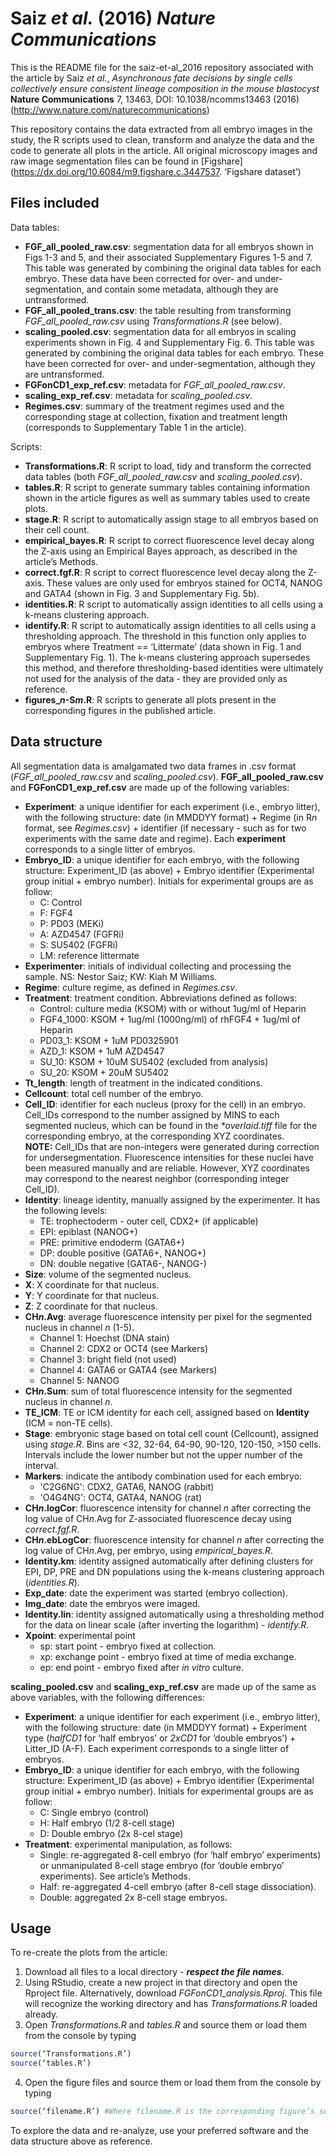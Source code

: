 # Saiz *et al.* (2016) *Nature Communications*

This is the README file for the saiz-et-al_2016 repository associated with the article by Saiz *et al.*, *Asynchronous fate decisions by single cells collectively ensure consistent lineage composition in the mouse blastocyst* **Nature Communications** 7, 13463, DOI: 10.1038/ncomms13463 (2016) (http://www.nature.com/naturecommunications)

This repository contains the data extracted from all embryo images in the study, the R scripts used to clean, transform and analyze the data and the code to generate all plots in the article.
All original microscopy images and raw image segmentation files can be found in [Figshare](https://dx.doi.org/10.6084/m9.figshare.c.3447537. ‘Figshare dataset’)

## Files included

Data tables:
- **FGF_all_pooled_raw.csv**: segmentation data for all embryos shown in Figs 1-3 and 5, and their associated Supplementary Figures 1-5 and 7. This table was generated by combining the original data tables for each embryo. These data have been corrected for over- and under-segmentation, and contain some metadata, although they are untransformed.
- **FGF_all_pooled_trans.csv**: the table resulting from transforming *FGF_all_pooled_raw.csv* using *Transformations.R* (see below).
- **scaling_pooled.csv**: segmentation data for all embryos in scaling experiments shown in Fig. 4 and Supplementary Fig. 6. This table was generated by combining the original data tables for each embryo. These have been corrected for over- and under-segmentation, although they are untransformed.
- **FGFonCD1_exp_ref.csv**: metadata for *FGF_all_pooled_raw.csv*.
- **scaling_exp_ref.csv**: metadata for *scaling_pooled.csv*.
- **Regimes.csv**: summary of the treatment regimes used and the corresponding stage at collection, fixation and treatment length (corresponds to Supplementary Table 1 in the article).

Scripts:
- **Transformations.R**: R script to load, tidy and transform the corrected data tables (both *FGF_all_pooled_raw.csv* and *scaling_pooled.csv*).
- **tables.R**: R script to generate summary tables containing information shown in the article figures as well as summary tables used to create plots.
- **stage.R**: R script to automatically assign stage to all embryos based on their cell count.
- **empirical_bayes.R**: R script to correct fluorescence level decay along the Z-axis using an Empirical Bayes approach, as described in the article’s Methods.
- **correct.fgf.R**: R script to correct fluorescence level decay along the Z-axis. These values are only used for embryos stained for OCT4, NANOG and GATA4 (shown in Fig. 3 and Supplementary Fig. 5b).
- **identities.R**: R script to automatically assign identities to all cells using a k-means clustering approach.
- **identify.R**: R script to automatically assign identities to all cells using a thresholding approach. The threshold in this function only applies to embryos where Treatment == ‘Littermate’ (data shown in Fig. 1 and Supplementary Fig. 1). The k-means clustering approach supersedes this method, and therefore thresholding-based identities were ultimately not used for the analysis of the data - they are provided only as reference.
- **figures_*n*-S*m*.R**: R scripts to generate all plots present in the corresponding figures in the published article.

## Data structure

All segmentation data is amalgamated two data frames in .csv format (*FGF_all_pooled_raw.csv* and *scaling_pooled.csv*). 
**FGF_all_pooled_raw.csv** and **FGFonCD1_exp_ref.csv** are made up of the following variables:
- **Experiment**: a unique identifier for each experiment (i.e., embryo litter), with the following structure: date (in MMDDYY format) + Regime (in R*n* format, see *Regimes.csv*) + identifier (if necessary - such as for two experiments with the same date and regime). Each **experiment** corresponds to a single litter of embryos.
- **Embryo_ID**: a unique identifier for each embryo, with the following structure: Experiment_ID (as above) + Embryo identifier (Experimental group initial + embryo number). Initials for experimental groups are as follow:
	* C: Control
	* F: FGF4
	* P: PD03 (MEKi)
	* A: AZD4547 (FGFRi)
	* S: SU5402 (FGFRi)
	* LM: reference littermate
- **Experimenter**: initials of individual collecting and processing the sample. NS: Nestor Saiz; KW: Kiah M Williams.
- **Regime**: culture regime, as defined in *Regimes.csv*.
- **Treatment**: treatment condition. Abbreviations defined as follows:
	* Control: culture media (KSOM) with or without 1ug/ml of Heparin
	* FGF4_1000: KSOM + 1ug/ml (1000ng/ml)  of rhFGF4 + 1ug/ml of Heparin
	* PD03_1: KSOM + 1uM PD0325901
	* AZD_1: KSOM + 1uM AZD4547
	* SU_10: KSOM + 10uM SU5402 (excluded from analysis)
	* SU_20: KSOM + 20uM SU5402
- **Tt_length**: length of treatment in the indicated conditions.
- **Cellcount**: total cell number of the embryo.
- **Cell_ID**: identifier for each nucleus (proxy for the cell) in an embryo. Cell_IDs correspond to the number assigned by MINS to each segmented nucleus, which can be found in the _*overlaid.tiff_ file for the corresponding embryo, at the corresponding XYZ coordinates.  
**NOTE:** Cell_IDs that are non-integers were generated during correction for undersegmentation. Fluorescence intensities for these nuclei have been measured manually and are reliable. However, XYZ coordinates may correspond to the nearest neighbor (corresponding integer Cell_ID).
- **Identity**: lineage identity, manually assigned by the experimenter. It has the following levels:
	* TE: trophectoderm - outer cell, CDX2+ (if applicable)
	* EPI: epiblast (NANOG+)
	* PRE: primitive endoderm (GATA6+)
	* DP: double positive (GATA6+, NANOG+)
	* DN: double negative (GATA6-, NANOG-)
- **Size**: volume of the segmented nucleus.
- **X**: X coordinate for that nucleus.
- **Y**: Y coordinate for that nucleus.
- **Z**: Z coordinate for that nucleus.
- **CH*n*.Avg**: average fluorescence intensity per pixel for the segmented nucleus in channel *n* (1-5). 
	* Channel 1: Hoechst (DNA stain)
	* Channel 2: CDX2 or OCT4 (see Markers)
	* Channel 3: bright field (not used)
	* Channel 4: GATA6 or GATA4 (see Markers)
	* Channel 5: NANOG
- **CH*n*.Sum**: sum of total fluorescence intensity for the segmented nucleus in channel *n*.
- **TE_ICM**: TE or ICM identity for each cell, assigned based on **Identity** (ICM = non-TE cells).
- **Stage**: embryonic stage based on total cell count (Cellcount), assigned using *stage.R*. Bins are <32, 32-64, 64-90, 90-120, 120-150, >150 cells. Intervals include the lower number but not the upper number of the interval.
- **Markers**: indicate the antibody combination used for each embryo:
	* 'C2G6NG': CDX2, GATA6, NANOG (rabbit)
	* 'O4G4NG': OCT4, GATA4, NANOG (rat)
- **CH*n*.logCor**: fluorescence intensity for channel *n* after correcting the log value of CH*n*.Avg for Z-associated fluorescence decay using *correct.fgf.R*.
- **CH*n*.ebLogCor**: fluorescence intensity for channel *n* after correcting the log value of CH*n*.Avg, per embryo, using *empirical_bayes.R*.
- **Identity.km**: identity assigned automatically after defining clusters for EPI, DP, PRE and DN populations using the k-means clustering approach (*identities.R*).
- **Exp_date**: date the experiment was started (embryo collection).
- **Img_date**: date the embryos were imaged.
- **Identity.lin**: identity assigned automatically using a thresholding method for the data on linear scale (after inverting the logarithm) - *identify.R*.
- **Xpoint**: experimental point
	* sp: start point - embryo fixed at collection.
	* xp: exchange point - embryo fixed at time of media exchange.
	* ep: end point - embryo fixed after *in vitro* culture.

**scaling_pooled.csv** and **scaling_exp_ref.csv** are made up of the same as above variables, with the following differences:

- **Experiment**: a unique identifier for each experiment (i.e., embryo litter), with the following structure: date (in MMDDYY format) + Experiment type (*halfCD1* for ‘half embryos’ or *2xCD1* for ‘double embryos’) + Litter_ID (A-F). Each experiment corresponds to a single litter of embryos.
- **Embryo_ID**: a unique identifier for each embryo, with the following structure: Experiment_ID (as above) + Embryo identifier (Experimental group initial + embryo number). Initials for experimental groups are as follow:
	* C: Single embryo (control)
	* H: Half embryo (1/2 8-cell stage)
	* D: Double embryo (2x 8-cel stage)
- **Treatment**: experimental manipulation, as follows:
	* Single: re-aggregated 8-cell embryo (for ‘half embryo’ experiments) or unmanipulated 8-cell stage embryo (for ‘double embryo’ experiments). See article’s Methods.
	* Half: re-aggregated 4-cell embryo (after 8-cell stage dissociation).
	* Double: aggregated 2x 8-cell stage embryos.


## Usage

To re-create the plots from the article:

1. Download all files to a local directory - **_respect the file names_**.
2. Using RStudio, create a new project in that directory and open the Rproject file. Alternatively, download *FGFonCD1_analysis.Rproj*. This file will recognize the working directory and has *Transformations.R* loaded already.
3. Open *Transformations.R* and *tables.R* and source them or load them from the console by typing 
```R
source(‘Transformations.R’)
source(‘tables.R’)
```

4. Open the figure files and source them or load them from the console by typing 
```R
source(‘filename.R’) #Where filename.R is the corresponding figure’s script
```

To explore the data and re-analyze, use your preferred software and the data structure above as reference.
